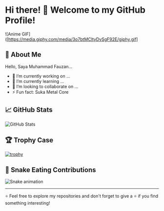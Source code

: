 # Hi there! 👋 Welcome to my GitHub Profile!

![Anime GIF]([https://media.giphy.com/media/3o7btMCltyDvSgF92E/giphy.gif]

## 🌟 About Me

Hello, Saya Muhammad Fauzan...

- 🔭 I’m currently working on ...
- 🌱 I’m currently learning ...
- 👯 I’m looking to collaborate on ...
- ⚡ Fun fact: Suka Metal Core

## 📈 GitHub Stats

![GitHub Stats](https://github-readme-stats.vercel.app/api?username=mhmmdffzz&show_icons=true&theme=radical)

## 🏆 Trophy Case

[![trophy](https://github-profile-trophy.vercel.app/?username=mhmmdffzz&theme=onedark)](https://github.com/ryo-ma/github-profile-trophy)

## 🐍 Snake Eating Contributions

![Snake animation](https://github.com/username/mhmmdffzz/blob/output/github-contribution-grid-snake.svg)

---

⭐️ Feel free to explore my repositories and don't forget to give a ⭐️ if you find something interesting!
